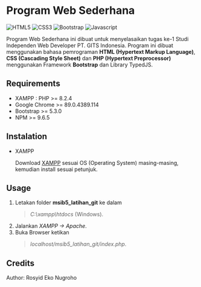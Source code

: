# Program Web Sederhana

<img alt="HTML5" src="https://img.shields.io/badge/html5%20-%23E34F26.svg?&style=for-the-badge&logo=html5&logoColor=white"/> 
<img alt="CSS3" src="https://img.shields.io/badge/css3%20-%231572B6.svg?&style=for-the-badge&logo=css3&logoColor=white"/>
<img alt="Bootstrap" src="https://img.shields.io/badge/bootstrap%20-%23563D7C.svg?&style=for-the-badge&logo=bootstrap&logoColor=white"/>
<img alt="Javascript" src="https://img.shields.io/badge/logo-javascript-blue?logo=javascript"/>

Program Web Sederhana ini dibuat untuk menyelasaikan tugas ke-1 Studi Independen Web Developer PT. GITS Indonesia. Program ini dibuat menggunakan bahasa pemrograman **HTML (Hypertext Markup Language)**, **CSS (Cascading Style Sheet)** dan **PHP (Hypertext Preprocessor)** menggunakan Framework **Bootstrap** dan Library TypedJS.

## Requirements

- XAMPP : PHP >= 8.2.4
- Google Chrome >= 89.0.4389.114
- Bootstrap >= 5.3.0
- NPM >= 9.6.5

## Instalation

- XAMPP

  Download [XAMPP](https://www.apachefriends.org/download.html) sesuai OS (Operating System) masing-masing, kemudian install sesuai petunjuk.

## Usage

1. Letakan folder **msib5_latihan_git** ke dalam
   > _C:\xampp\htdocs_ (Windows).
2. Jalankan _XAMPP -> Apache_.
3. Buka Browser ketikan
   > _localhost/msib5_latihan_git/index.php_.

## Credits

Author: Rosyid Eko Nugroho
